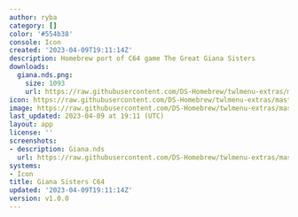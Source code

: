 ```yaml
---
author: ryba
category: []
color: '#554b38'
console: Icon
created: '2023-04-09T19:11:14Z'
description: Homebrew port of C64 game The Great Giana Sisters
downloads:
  giana.nds.png:
    size: 1093
    url: https://raw.githubusercontent.com/DS-Homebrew/twlmenu-extras/master/_nds/TWiLightMenu/icons/giana.nds.png
icon: https://raw.githubusercontent.com/DS-Homebrew/twlmenu-extras/master/_nds/TWiLightMenu/icons/giana.nds.png
image: https://raw.githubusercontent.com/DS-Homebrew/twlmenu-extras/master/_nds/TWiLightMenu/icons/giana.nds.png
last_updated: 2023-04-09 at 19:11 (UTC)
layout: app
license: ''
screenshots:
- description: Giana.nds
  url: https://raw.githubusercontent.com/DS-Homebrew/twlmenu-extras/master/_nds/TWiLightMenu/icons/giana.nds.png
systems:
- Icon
title: Giana Sisters C64
updated: '2023-04-09T19:11:14Z'
version: v1.0.0
---
```

